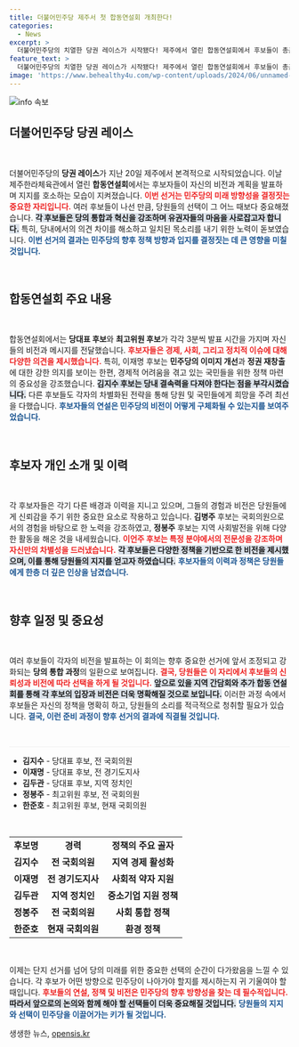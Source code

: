```yaml
---
title: 더불어민주당 제주서 첫 합동연설회 개최한다!
categories:
  - News
excerpt: >
  더불어민주당의 치열한 당권 레이스가 시작됐다! 제주에서 열린 합동연설회에서 후보들이 총출동한 가운데, 누가 새로운 리더가 될지 주목된다. 클릭하여 더 자세한 소식을 확인하세요!
feature_text: >
  더불어민주당의 치열한 당권 레이스가 시작됐다! 제주에서 열린 합동연설회에서 후보들이 총출동한 가운데, 누가 새로운 리더가 될지 주목된다. 클릭하여 더 자세한 소식을 확인하세요!
image: 'https://www.behealthy4u.com/wp-content/uploads/2024/06/unnamed-file.png'
---
```


<p><img src="https://www.behealthy4u.com/wp-content/uploads/2024/06/unnamed-file.png" alt="info 속보" /></p>

<h2 data-ke-size="size26">더불어민주당 당권 레이스</h2>

<p data-ke-size="size16">&nbsp;</p>

<p>더불어민주당의 <b>당권 레이스</b>가 지난 20일 제주에서 본격적으로 시작되었습니다. 이날 제주한라체육관에서 열린 <b>합동연설회</b>에서는 후보자들이 자신의 비전과 계획을 발표하며 지지를 호소하는 모습이 지켜졌습니다. <b><span style="color: #ee2323;">이번 선거는 민주당의 미래 방향성을 결정짓는 중요한 자리입니다.</span></b> 여러 후보들이 나선 만큼, 당원들의 선택이 그 어느 때보다 중요해졌습니다. <b><span style="background-color: #21538527;">각 후보들은 당의 통합과 혁신을 강조하며 유권자들의 마음을 사로잡고자 합니다.</span></b> 특히, 당내에서의 의견 차이를 해소하고 일치된 목소리를 내기 위한 노력이 돋보였습니다. <b><span style="color: #1a5490;">이번 선거의 결과는 민주당의 향후 정책 방향과 입지를 결정짓는 데 큰 영향을 미칠 것입니다.</span></b> </p>

<p data-ke-size="size16">&nbsp;</p>

<h2 data-ke-size="size26">합동연설회 주요 내용</h2>

<p data-ke-size="size16">&nbsp;</p>

<p>합동연설회에서는 <b>당대표 후보</b>와 <b>최고위원 후보</b>가 각각 3분씩 발표 시간을 가지며 자신들의 비전과 메시지를 전달했습니다. <b><span style="color: #ee2323;">후보자들은 경제, 사회, 그리고 정치적 이슈에 대해 다양한 의견을 제시했습니다.</span></b> 특히, 이재명 후보는 <b>민주당의 이미지 개선</b>과 <b>정권 재창출</b>에 대한 강한 의지를 보이는 한편, 경제적 어려움을 겪고 있는 국민들을 위한 정책 마련의 중요성을 강조했습니다. <b><span style="background-color: #21538527;">김지수 후보는 당내 결속력을 다져야 한다는 점을 부각시켰습니다.</span></b> 다른 후보들도 각자의 차별화된 전략을 통해 당원 및 국민들에게 희망을 주려 최선을 다했습니다. <b><span style="color: #1a5490;">후보자들의 연설은 민주당의 비전이 어떻게 구체화될 수 있는지를 보여주었습니다.</span></b> </p>

<p data-ke-size="size16">&nbsp;</p>

<h2 data-ke-size="size26">후보자 개인 소개 및 이력</h2>

<p data-ke-size="size16">&nbsp;</p>

<p>각 후보자들은 각기 다른 배경과 이력을 지니고 있으며, 그들의 경험과 비전은 당원들에게 신뢰감을 주기 위한 중요한 요소로 작용하고 있습니다. <b>김병주</b> 후보는 국회의원으로서의 경험을 바탕으로 한 노력을 강조하였고, <b>정봉주</b> 후보는 지역 사회발전을 위해 다양한 활동을 해온 것을 내세웠습니다. <b><span style="color: #ee2323;">이언주 후보는 특정 분야에서의 전문성을 강조하며 자신만의 차별성을 드러냈습니다.</span></b> <b><span style="background-color: #21538527;">각 후보들은 다양한 정책을 기반으로 한 비전을 제시했으며, 이를 통해 당원들의 지지를 얻고자 하였습니다.</span></b> <b><span style="color: #1a5490;">후보자들의 이력과 정책은 당원들에게 한층 더 깊은 인상을 남겼습니다.</span></b> </p>

<p data-ke-size="size16">&nbsp;</p>

<h2 data-ke-size="size26">향후 일정 및 중요성</h2>

<p data-ke-size="size16">&nbsp;</p>

<p>여러 후보들이 각자의 비전을 발표하는 이 회의는 향후 중요한 선거에 앞서 조정되고 강화되는 <b>당의 통합 과정</b>의 일환으로 보여집니다. <b><span style="color: #ee2323;">결국, 당원들은 이 자리에서 후보들의 신뢰성과 비전에 따라 선택을 하게 될 것입니다.</span></b> <b><span style="background-color: #21538527;">앞으로 있을 지역 간담회와 추가 합동 연설회를 통해 각 후보의 입장과 비전은 더욱 명확해질 것으로 보입니다.</span></b> 이러한 과정 속에서 후보들은 자신의 정책을 명확히 하고, 당원들의 소리를 적극적으로 청취할 필요가 있습니다. <b><span style="color: #1a5490;">결국, 이런 준비 과정이 향후 선거의 결과에 직결될 것입니다.</span></b> </p>

<p data-ke-size="size16">&nbsp;</p>

<hr style="height:1px; border:none; background-color:#efefef;">

<ul>
<li><b>김지수</b> - 당대표 후보, 전 국회의원</li>
<li><b>이재명</b> - 당대표 후보, 전 경기도지사</li>
<li><b>김두관</b> - 당대표 후보, 지역 정치인</li>
<li><b>정봉주</b> - 최고위원 후보, 전 국회의원</li>
<li><b>한준호</b> - 최고위원 후보, 현재 국회의원</li>
</ul>

<p data-ke-size="size16">&nbsp;</p>

<table style="width:100%; border-collapse:collapse;">
<tr>
<td style="text-align: center; height: 17px;"><b>후보명</b></td>
<td style="text-align: center; height: 17px;"><b>경력</b></td>
<td style="text-align: center; height: 17px;"><b>정책의 주요 골자</b></td>
</tr>
<tr>
<td style="text-align: center; height: 17px;"><b>김지수</b></td>
<td style="text-align: center; height: 17px;"><b>전 국회의원</b></td>
<td style="text-align: center; height: 17px;"><b>지역 경제 활성화</b></td>
</tr>
<tr>
<td style="text-align: center; height: 17px;"><b>이재명</b></td>
<td style="text-align: center; height: 17px;"><b>전 경기도지사</b></td>
<td style="text-align: center; height: 17px;"><b>사회적 약자 지원</b></td>
</tr>
<tr>
<td style="text-align: center; height: 17px;"><b>김두관</b></td>
<td style="text-align: center; height: 17px;"><b>지역 정치인</b></td>
<td style="text-align: center; height: 17px;"><b>중소기업 지원 정책</b></td>
</tr>
<tr>
<td style="text-align: center; height: 17px;"><b>정봉주</b></td>
<td style="text-align: center; height: 17px;"><b>전 국회의원</b></td>
<td style="text-align: center; height: 17px;"><b>사회 통합 정책</b></td>
</tr>
<tr>
<td style="text-align: center; height: 17px;"><b>한준호</b></td>
<td style="text-align: center; height: 17px;"><b>현재 국회의원</b></td>
<td style="text-align: center; height: 17px;"><b>환경 정책</b></td>
</tr>
</table>

<p data-ke-size="size16">&nbsp;</p> 

<p>이제는 단지 선거를 넘어 당의 미래를 위한 중요한 선택의 순간이 다가왔음을 느낄 수 있습니다. 각 후보가 어떤 방향으로 민주당이 나아가야 할지를 제시하는지 귀 기울여야 할 때입니다. <b><span style="color: #ee2323;">후보들의 연설, 정책 및 비전은 민주당의 향후 방향성을 찾는 데 필수적입니다.</span></b> <b><span style="background-color: #21538527;">따라서 앞으로의 논의와 함께 해야 할 선택들이 더욱 중요해질 것입니다.</span></b> <b><span style="color: #1a5490;">당원들의 지지와 선택이 민주당을 이끌어가는 키가 될 것입니다.</span></b></p>
생생한 뉴스, <a href="https://opensis.kr" rel="dofollow">opensis.kr</a>



